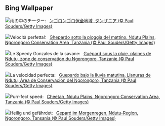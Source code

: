 ## Bing Wallpaper
![](https://www.bing.com/th?id=OHR.CheetahRain_JA-JP5165159755_UHD.jpg&w=1000)雨の中のチーター:&nbsp;&ensp;[ンゴロンゴロ保全地域, タンザニア  (© Paul Souders/Getty Images)](https://www.bing.com/th?id=OHR.CheetahRain_JA-JP5165159755_UHD.jpg)
<br><br/>
![](https://www.bing.com/th?id=OHR.CheetahRain_IT-IT8393286525_UHD.jpg&w=1000)Velocità perfetta!:&nbsp;&ensp;[Ghepardo sotto la pioggia del mattino, Ndutu Plains, Ngorongoro Conservation Area, Tanzania (© Paul Souders/Getty Images)](https://www.bing.com/th?id=OHR.CheetahRain_IT-IT8393286525_UHD.jpg)
<br><br/>
![](https://www.bing.com/th?id=OHR.CheetahRain_FR-FR0543352581_UHD.jpg&w=1000)Le Speedy Gonzales de la savane:&nbsp;&ensp;[Guépard sous la pluie, plaines de Ndutu, zone de conservation du Ngorongoro, Tanzanie (© Paul Souders/Getty Images)](https://www.bing.com/th?id=OHR.CheetahRain_FR-FR0543352581_UHD.jpg)
<br><br/>
![](https://www.bing.com/th?id=OHR.CheetahRain_ES-ES2760167365_UHD.jpg&w=1000)La velocidad perfecta:&nbsp;&ensp;[Guepardo bajo la lluvia matutina, Llanuras de Ndutu, Área de Conservación del Ngorongoro, Tanzania (© Paul Souders/Getty Images)](https://www.bing.com/th?id=OHR.CheetahRain_ES-ES2760167365_UHD.jpg)
<br><br/>
![](https://www.bing.com/th?id=OHR.CheetahRain_EN-GB5857912258_UHD.jpg&w=1000)Purr-fect speed:&nbsp;&ensp;[Cheetah, Ndutu Plains, Ngorongoro Conservation Area, Tanzania (© Paul Souders/Getty Images)](https://www.bing.com/th?id=OHR.CheetahRain_EN-GB5857912258_UHD.jpg)
<br><br/>
![](https://www.bing.com/th?id=OHR.CheetahRain_DE-DE3160302306_UHD.jpg&w=1000)Heilig und gefährdet:&nbsp;&ensp;[Gepard im Morgenregen, Ndutu-Region, Ngorongoro, Tansania (© Paul Souders/Getty Images)](https://www.bing.com/th?id=OHR.CheetahRain_DE-DE3160302306_UHD.jpg)
<br><br/>
